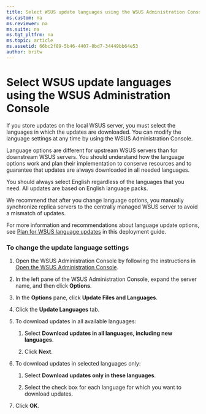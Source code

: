 ```yaml
---
title: Select WSUS update languages using the WSUS Administration Console
ms.custom: na
ms.reviewer: na
ms.suite: na
ms.tgt_pltfrm: na
ms.topic: article
ms.assetid: 66bc2f89-5b46-4407-8bd7-34449bb64e53
author: britw
---
```

# Select WSUS update languages using the WSUS Administration Console
If you store updates on the local WSUS server, you must select the languages in which the updates are downloaded. You can modify the language settings at any time by using the WSUS Administration Console.  
  
Language options are different for upstream WSUS servers than for downstream WSUS servers. You should understand how the language options work and plan their implementation to conserve resources and to guarantee that updates are always downloaded in all needed languages.  
  
You should always select English regardless of the languages that you need. All updates are based on English language packs.  
  
We recommend that after you change language options, you manually synchronize replica servers to the centrally managed WSUS server to avoid a mismatch of updates.  
  
For more information and recommendations about language update options, see [Plan for WSUS language updates](assetId:///358e5660-ce8a-483a-aa60-e74fcee7b19c) in this deployment guide.  
  
### To change the update language settings  
  
1.  Open the WSUS Administration Console by following the instructions in [Open the WSUS Administration Console](../Topic/Configure-WSUS-by-Using-the-WSUS-Administration-Console.md#opencon).  
  
2.  In the left pane of the WSUS Administration Console, expand the server name, and then click **Options**.  
  
3.  In the **Options** pane, click **Update Files and Languages**.  
  
4.  Click the **Update Languages** tab.  
  
5.  To download updates in all available languages:  
  
    1.  Select **Download updates in all languages, including new languages**.  
  
    2.  Click **Next**.  
  
6.  To download updates in selected languages only:  
  
    1.  Select **Download updates only in these languages**.  
  
    2.  Select the check box for each language for which you want to download updates.  
  
7.  Click **OK**.  
  

